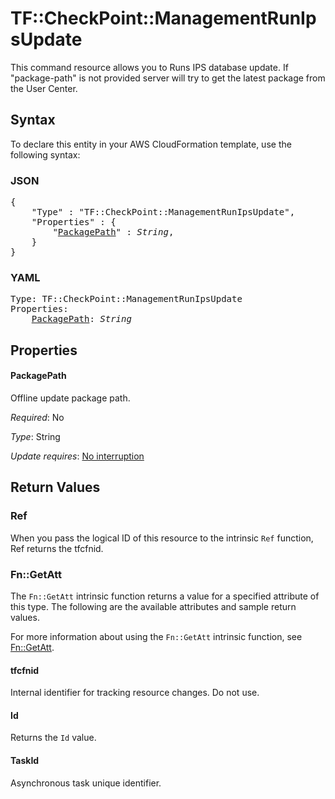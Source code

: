 # TF::CheckPoint::ManagementRunIpsUpdate

This command resource allows you to Runs IPS database update. If "package-path" is not provided server will try to get the latest package from the User Center.

## Syntax

To declare this entity in your AWS CloudFormation template, use the following syntax:

### JSON

<pre>
{
    "Type" : "TF::CheckPoint::ManagementRunIpsUpdate",
    "Properties" : {
        "<a href="#packagepath" title="PackagePath">PackagePath</a>" : <i>String</i>,
    }
}
</pre>

### YAML

<pre>
Type: TF::CheckPoint::ManagementRunIpsUpdate
Properties:
    <a href="#packagepath" title="PackagePath">PackagePath</a>: <i>String</i>
</pre>

## Properties

#### PackagePath

Offline update package path.

_Required_: No

_Type_: String

_Update requires_: [No interruption](https://docs.aws.amazon.com/AWSCloudFormation/latest/UserGuide/using-cfn-updating-stacks-update-behaviors.html#update-no-interrupt)

## Return Values

### Ref

When you pass the logical ID of this resource to the intrinsic `Ref` function, Ref returns the tfcfnid.

### Fn::GetAtt

The `Fn::GetAtt` intrinsic function returns a value for a specified attribute of this type. The following are the available attributes and sample return values.

For more information about using the `Fn::GetAtt` intrinsic function, see [Fn::GetAtt](https://docs.aws.amazon.com/AWSCloudFormation/latest/UserGuide/intrinsic-function-reference-getatt.html).

#### tfcfnid

Internal identifier for tracking resource changes. Do not use.

#### Id

Returns the <code>Id</code> value.

#### TaskId

Asynchronous task unique identifier.

